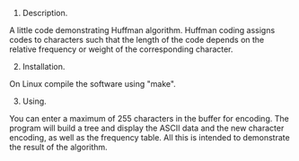 
1. Description.

A little code demonstrating Huffman algorithm. Huffman coding assigns codes to characters such that the length of the code depends on the relative frequency or weight of the corresponding character. 


2. Installation.

On Linux compile the software using "make". 

3. Using.

You can enter a maximum of 255 characters in the buffer for encoding. The program will build a tree and display the ASCII data and the new character encoding, as well as the frequency table. All this is intended to demonstrate the result of the algorithm.





